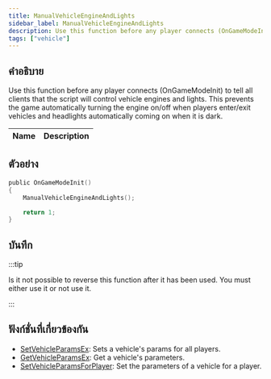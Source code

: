 ```yaml
---
title: ManualVehicleEngineAndLights
sidebar_label: ManualVehicleEngineAndLights
description: Use this function before any player connects (OnGameModeInit) to tell all clients that the script will control vehicle engines and lights.
tags: ["vehicle"]
---
```


## คำอธิบาย

Use this function before any player connects (OnGameModeInit) to tell all clients that the script will control vehicle engines and lights. This prevents the game automatically turning the engine on/off when players enter/exit vehicles and headlights automatically coming on when it is dark.

| Name | Description |
| ---- | ----------- |


## ตัวอย่าง

```c
public OnGameModeInit()
{
    ManualVehicleEngineAndLights();

    return 1;
}
```

## บันทึก

:::tip

Is it not possible to reverse this function after it has been used. You must either use it or not use it.

:::

## ฟังก์ชั่นที่เกี่ยวข้องกัน

- [SetVehicleParamsEx](../functions/SetVehicleParamsEx.md): Sets a vehicle's params for all players.
- [GetVehicleParamsEx](../functions/GetVehicleParamsEx.md): Get a vehicle's parameters.
- [SetVehicleParamsForPlayer](../functions/SetVehicleParamsForPlayer.md): Set the parameters of a vehicle for a player.
